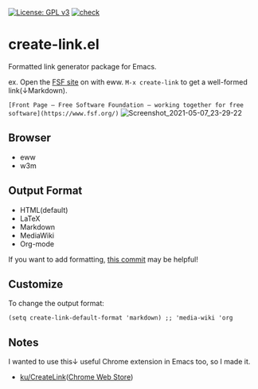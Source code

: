 [![License: GPL v3](https://img.shields.io/badge/License-GPLv3-blue.svg)](https://www.gnu.org/licenses/gpl-3.0)
[![check](https://github.com/kijimaD/create-link/actions/workflows/test.yml/badge.svg)](https://github.com/kijimaD/create-link/actions/workflows/test.yml)
# create-link.el

Formatted link generator package for Emacs.

ex. Open the [FSF site](https://www.fsf.org/) on with eww. `M-x create-link` to get a well-formed link(↓Markdown).

`[Front Page — Free Software Foundation — working together for free software](https://www.fsf.org/)`
![Screenshot_2021-05-07_23-29-22](https://user-images.githubusercontent.com/11595790/117464910-1656c680-af8c-11eb-9b9b-c53d65e6f1ea.png)

## Browser

- eww
- w3m

## Output Format

- HTML(default)
- LaTeX
- Markdown
- MediaWiki
- Org-mode

If you want to add formatting, [this commit](https://github.com/kijimaD/create-link/pull/7/commits/b5d27ca13f42f8938c184ddf0ba93f4c252c13fa) may be helpful!

## Customize

To change the output format:
```elisp
(setq create-link-default-format 'markdown) ;; 'media-wiki 'org
```

## Notes

I wanted to use this↓ useful Chrome extension in Emacs too, so I made it.
- [ku/CreateLink](https://github.com/ku/CreateLink)([Chrome Web Store](https://chrome.google.com/webstore/detail/create-link/gcmghdmnkfdbncmnmlkkglmnnhagajbm))

